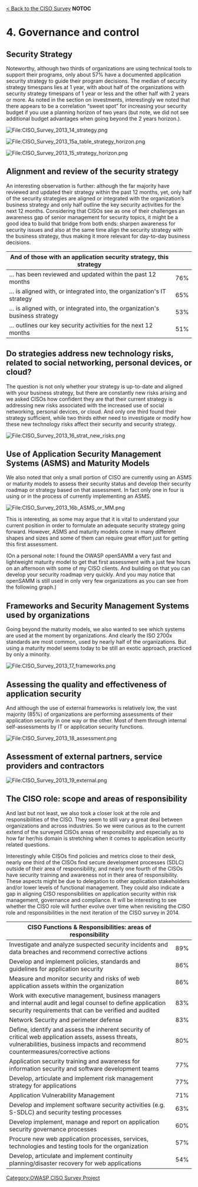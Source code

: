 [\< Back to the CISO Survey](OWASP_CISO_Survey "wikilink") __NOTOC__

# 4\. Governance and control

## Security Strategy

Noteworthy, although two thirds of organizations are using technical
tools to support their programs, only about 57% have a documented
application security strategy to guide their program decisions. The
median of security strategy timespans lies at 1 year, with about half of
the organizations with security strategy timespans of 1 year or less and
the other half with 2 years or more. As noted in the section on
investments, interestingly we noted that there appears to be a
correlation “sweet spot” for increasing your security budget if you use
a planning horizon of two years (but note, we did not see additional
budget advantages when going beyond the 2 years horizon.).

![<File:CISO_Survey_2013_14_strategy.png>](CISO_Survey_2013_14_strategy.png
"File:CISO_Survey_2013_14_strategy.png")

![<File:CISO_Survey_2013_15a_table_strategy_horizon.png>](CISO_Survey_2013_15a_table_strategy_horizon.png
"File:CISO_Survey_2013_15a_table_strategy_horizon.png")

![<File:CISO_Survey_2013_15_strategy_horizon.png>](CISO_Survey_2013_15_strategy_horizon.png
"File:CISO_Survey_2013_15_strategy_horizon.png")

## Alignment and review of the security strategy

An interesting observation is further: although the far majority have
reviewed and updated their strategy within the past 12 months, yet, only
half of the security strategies are aligned or integrated with the
organization’s business strategy and only half outline the key security
activities for the next 12 months. Considering that CISOs see as one of
their challenges an awareness gap of senior management for security
topics, it might be a good idea to build that bridge from both ends:
sharpen awareness for security issues and also at the same time align
the security strategy with the business strategy, thus making it more
relevant for day-to-day business decisions.

| And of those with an application security strategy, this strategy           |     |
| --------------------------------------------------------------------------- | --- |
| … has been reviewed and updated within the past 12 months                   | 76% |
| … is aligned with, or integrated into, the organization's IT strategy       | 65% |
| … is aligned with, or integrated into, the organization's business strategy | 53% |
| … outlines our key security activities for the next 12 months               | 51% |

## Do strategies address new technology risks, related to social networking, personal devices, or cloud?

The question is not only whether your strategy is up-to-date and aligned
with your business strategy, but there are constantly new risks arising
and we asked CISOs how confident they are that their current strategy is
addressing new risks associated with the increased use of social
networking, personal devices, or cloud. And only one third found their
strategy sufficient, while two thirds either need to investigate or
modify how these new technology risks affect their security and security
strategy.

![<File:CISO_Survey_2013_16_strat_new_risks.png>](CISO_Survey_2013_16_strat_new_risks.png
"File:CISO_Survey_2013_16_strat_new_risks.png")

## Use of Application Security Management Systems (ASMS) and Maturity Models

We also noted that only a small portion of CISO are currently using an
ASMS or maturity models to assess their security status and develop
their security roadmap or strategy based on that assessment. In fact
only one in four is using or in the process of currently implementing an
ASMS.

![<File:CISO_Survey_2013_16b_ASMS_or_MM.png>](CISO_Survey_2013_16b_ASMS_or_MM.png
"File:CISO_Survey_2013_16b_ASMS_or_MM.png")

This is interesting, as some may argue that it is vital to understand
your current position in order to formulate an adequate security
strategy going forward. However, ASMS and maturity models come in many
different shapes and sizes and some of them can require great effort
just for getting this first assessment.

(On a personal note: I found the OWASP openSAMM a very fast and
lightweight maturity model to get that first assessment with a just few
hours on an afternoon with some of my CISO clients. And building on that
you can develop your security roadmap very quickly. And you may notice
that openSAMM is still used in only very few organizations as you can
see from the following graph.)

## Frameworks and Security Management Systems used by organizations

Going beyond the maturity models, we also wanted to see which systems
are used at the moment by organizations. And clearly the ISO 2700x
standards are most common, used by nearly half of the organizations. But
using a maturity model seems today to be still an exotic approach,
practiced by only a minority.

![<File:CISO_Survey_2013_17_frameworks.png>](CISO_Survey_2013_17_frameworks.png
"File:CISO_Survey_2013_17_frameworks.png")

## Assessing the quality and effectiveness of application security

And although the use of external frameworks is relatively low, the vast
majority (85%) of organizations are performing assessments of their
application security in one way or the other. Most of them through
internal self-assessments by IT or application security functions.

![<File:CISO_Survey_2013_18_assessment.png>](CISO_Survey_2013_18_assessment.png
"File:CISO_Survey_2013_18_assessment.png")

## Assessment of external partners, service providers and contractors

![<File:CISO_Survey_2013_19_external.png>](CISO_Survey_2013_19_external.png
"File:CISO_Survey_2013_19_external.png")

## The CISO role: scope and areas of responsibility

And last but not least, we also took a closer look at the role and
responsibilities of the CISO. They seem to still vary a great deal
between organizations and across industries. So we were curious as to
the current extend of the surveyed CISOs areas of responsibility and
especially as to how far her/his domain is stretching when it comes to
application security related questions.

Interestingly while CISOs find policies and metrics close to their desk,
nearly one third of the CISOs find secure development processes (SDLC)
outside of their area of responsibility, and nearly one fourth of the
CISOs have security training and awareness not in their area of
responsibility. These aspects might be due to delegation to other
application stakeholders and/or lower levels of functional management.
They could also indicate a gap in aligning CISO responsibilities on
application security within risk management, governance and compliance.
It will be interesting to see whether the CISO role will further evolve
over time when revisiting the CISO role and responsibilities in the next
iteration of the CISO survey in 2014.

| CISO Functions & Responsibilities: areas of responsibility                                                                                                                               |     |
| ---------------------------------------------------------------------------------------------------------------------------------------------------------------------------------------- | --- |
| Investigate and analyze suspected security incidents and data breaches and recommend corrective actions                                                                                  | 89% |
| Develop and implement policies, standards and guidelines for application security                                                                                                        | 86% |
| Measure and monitor security and risks of web application assets within the organization                                                                                                 | 86% |
| Work with executive management, business managers and internal audit and legal counsel to define application security requirements that can be verified and audited                      | 83% |
| Network Security and perimeter defense                                                                                                                                                   | 83% |
| Define, identify and assess the inherent security of critical web application assets, assess threats, vulnerabilities, business impacts and recommend countermeasures/corrective actions | 80% |
| Application security training and awareness for information security and software development teams                                                                                      | 77% |
| Develop, articulate and implement risk management strategy for applications                                                                                                              | 77% |
| Application Vulnerability Management                                                                                                                                                     | 71% |
| Develop and implement software security activities (e.g. S-SDLC) and security testing processes                                                                                          | 63% |
| Develop implement, manage and report on application security governance processes                                                                                                        | 60% |
| Procure new web application processes, services, technologies and testing tools for the organization                                                                                     | 57% |
| Develop, articulate and implement continuity planning/disaster recovery for web applications                                                                                             | 54% |

[Category:OWASP CISO Survey
Project](Category:OWASP_CISO_Survey_Project "wikilink")